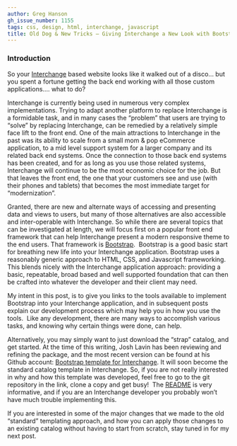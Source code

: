 ```yaml
---
author: Greg Hanson
gh_issue_number: 1155
tags: css, design, html, interchange, javascript
title: Old Dog & New Tricks — Giving Interchange a New Look with Bootstrap
---
```


### Introduction

So your [Interchange](http://www.icdevgroup.org) based website looks like it walked out of a disco... but you spent a fortune getting the back end working with all those custom applications.... what to do?

Interchange is currently being used in numerous very complex implementations. Trying to adapt another platform to replace Interchange is a formidable task, and in many cases the “problem” that users are trying to “solve” by replacing Interchange, can be remedied by a relatively simple face lift to the front end. One of the main attractions to Interchange in the past was its ability to scale from a small mom & pop eCommerce application, to a mid level support system for a larger company and its related back end systems. Once the connection to those back end systems has been created, and for as long as you use those related systems, Interchange will continue to be the most economic choice for the job. But that leaves the front end, the one that your customers see and use (with their phones and tablets) that becomes the most immediate target for “modernization”.

Granted, there are new and alternate ways of accessing and presenting data and views to users, but many of those alternatives are also accessible and inter-operable with Interchange. So while there are several topics that can be investigated at length, we will focus first on a popular front end framework that can help Interchange present a modern responsive theme to the end users. That framework is [Bootstrap](http://getbootstrap.com/).  Bootstrap is a good basic start for breathing new life into your Interchange application. Bootstrap uses a reasonably generic approach to HTML, CSS, and Javascript frameworking. This blends nicely with the Interchange application approach: providing a basic, repeatable, broad based and well supported foundation that can then be crafted into whatever the developer and their client may need.

My intent in this post, is to give you links to the tools available to implement Bootstrap into your Interchange application, and in subsequent posts explain our development process which may help you in how you use the tools.  Like any development, there are many ways to accomplish various tasks, and knowing why certain things were done, can help.

Alternatively, you may simply want to just download the “strap” catalog, and get started. At the time of this writing, Josh Lavin has been reviewing and refining the package, and the most recent version can be found at his Github account: [Bootstrap template for Interchange](https://github.com/jdigory/strap). It will soon become the standard catalog template in Interchange. So, if you are not really interested in why and how this template was developed, feel free to go to the git repository in the link, clone a copy and get busy!  The [README](https://github.com/jdigory/strap/blob/master/README.md) is very informative, and if you are an Interchange developer you probably won’t have much trouble implementing this.

If you are interested in some of the major changes that we made to the old “standard” templating approach, and how you can apply those changes to an existing catalog without having to start from scratch, stay tuned in for my next post.
